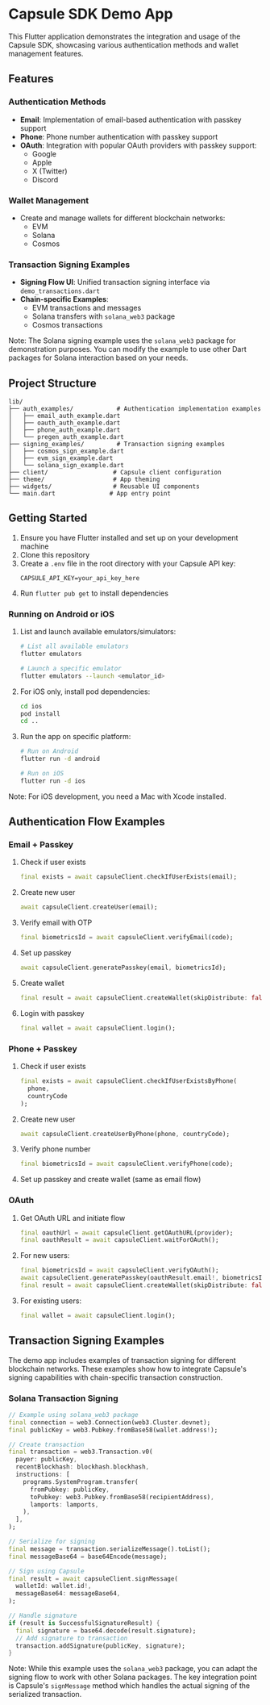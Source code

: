 # Capsule SDK Demo App

This Flutter application demonstrates the integration and usage of the Capsule SDK, showcasing various authentication
methods and wallet management features.

## Features

### Authentication Methods

- **Email**: Implementation of email-based authentication with passkey support
- **Phone**: Phone number authentication with passkey support
- **OAuth**: Integration with popular OAuth providers with passkey support:
  - Google
  - Apple
  - X (Twitter)
  - Discord

### Wallet Management

- Create and manage wallets for different blockchain networks:
  - EVM
  - Solana
  - Cosmos

### Transaction Signing Examples

- **Signing Flow UI**: Unified transaction signing interface via `demo_transactions.dart`
- **Chain-specific Examples**:
  - EVM transactions and messages
  - Solana transfers with `solana_web3` package
  - Cosmos transactions

Note: The Solana signing example uses the `solana_web3` package for demonstration purposes. You can modify the example
to use other Dart packages for Solana interaction based on your needs.

## Project Structure

```
lib/
├── auth_examples/            # Authentication implementation examples
│   ├── email_auth_example.dart
│   ├── oauth_auth_example.dart
│   ├── phone_auth_example.dart
│   └── pregen_auth_example.dart
├── signing_examples/         # Transaction signing examples
│   ├── cosmos_sign_example.dart
│   ├── evm_sign_example.dart
│   └── solana_sign_example.dart
├── client/                  # Capsule client configuration
├── theme/                   # App theming
├── widgets/                 # Reusable UI components
└── main.dart               # App entry point
```

## Getting Started

1. Ensure you have Flutter installed and set up on your development machine
2. Clone this repository
3. Create a `.env` file in the root directory with your Capsule API key:
   ```
   CAPSULE_API_KEY=your_api_key_here
   ```
4. Run `flutter pub get` to install dependencies

### Running on Android or iOS

1. List and launch available emulators/simulators:

   ```bash
   # List all available emulators
   flutter emulators

   # Launch a specific emulator
   flutter emulators --launch <emulator_id>
   ```

2. For iOS only, install pod dependencies:

   ```bash
   cd ios
   pod install
   cd ..
   ```

3. Run the app on specific platform:

   ```bash
   # Run on Android
   flutter run -d android

   # Run on iOS
   flutter run -d ios
   ```

Note: For iOS development, you need a Mac with Xcode installed.

## Authentication Flow Examples

### Email + Passkey

1. Check if user exists

   ```dart
   final exists = await capsuleClient.checkIfUserExists(email);
   ```

2. Create new user

   ```dart
   await capsuleClient.createUser(email);
   ```

3. Verify email with OTP

   ```dart
   final biometricsId = await capsuleClient.verifyEmail(code);
   ```

4. Set up passkey

   ```dart
   await capsuleClient.generatePasskey(email, biometricsId);
   ```

5. Create wallet

   ```dart
   final result = await capsuleClient.createWallet(skipDistribute: false);
   ```

6. Login with passkey
   ```dart
   final wallet = await capsuleClient.login();
   ```

### Phone + Passkey

1. Check if user exists

   ```dart
   final exists = await capsuleClient.checkIfUserExistsByPhone(
     phone,
     countryCode
   );
   ```

2. Create new user

   ```dart
   await capsuleClient.createUserByPhone(phone, countryCode);
   ```

3. Verify phone number

   ```dart
   final biometricsId = await capsuleClient.verifyPhone(code);
   ```

4. Set up passkey and create wallet (same as email flow)

### OAuth

1. Get OAuth URL and initiate flow

   ```dart
   final oauthUrl = await capsuleClient.getOAuthURL(provider);
   final oauthResult = await capsuleClient.waitForOAuth();
   ```

2. For new users:

   ```dart
   final biometricsId = await capsuleClient.verifyOAuth();
   await capsuleClient.generatePasskey(oauthResult.email!, biometricsId);
   final result = await capsuleClient.createWallet(skipDistribute: false);
   ```

3. For existing users:
   ```dart
   final wallet = await capsuleClient.login();
   ```

## Transaction Signing Examples

The demo app includes examples of transaction signing for different blockchain networks. These examples show how to
integrate Capsule's signing capabilities with chain-specific transaction construction.

### Solana Transaction Signing

```dart
// Example using solana_web3 package
final connection = web3.Connection(web3.Cluster.devnet);
final publicKey = web3.Pubkey.fromBase58(wallet.address!);

// Create transaction
final transaction = web3.Transaction.v0(
  payer: publicKey,
  recentBlockhash: blockhash.blockhash,
  instructions: [
    programs.SystemProgram.transfer(
      fromPubkey: publicKey,
      toPubkey: web3.Pubkey.fromBase58(recipientAddress),
      lamports: lamports,
    ),
  ],
);

// Serialize for signing
final message = transaction.serializeMessage().toList();
final messageBase64 = base64Encode(message);

// Sign using Capsule
final result = await capsuleClient.signMessage(
  walletId: wallet.id!,
  messageBase64: messageBase64,
);

// Handle signature
if (result is SuccessfulSignatureResult) {
  final signature = base64.decode(result.signature);
  // Add signature to transaction
  transaction.addSignature(publicKey, signature);
}
```

Note: While this example uses the `solana_web3` package, you can adapt the signing flow to work with other Solana
packages. The key integration point is Capsule's `signMessage` method which handles the actual signing of the serialized
transaction.
